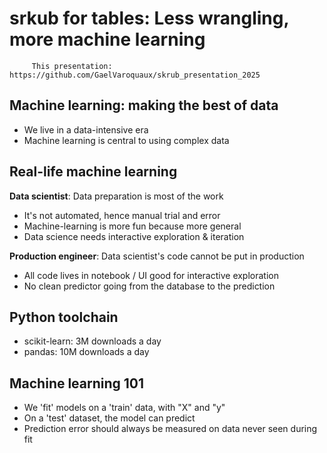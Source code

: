 # srkub for tables: Less wrangling, more machine learning

         This presentation: https://github.com/GaelVaroquaux/skrub_presentation_2025

## Machine learning: making the best of data

- We live in a data-intensive era
- Machine learning is central to using complex data


## Real-life machine learning

**Data scientist**: Data preparation is most of the work
- It's not automated, hence manual trial and error
- Machine-learning is more fun because more general
- Data science needs interactive exploration & iteration


**Production engineer**: Data scientist's code cannot be put in production
- All code lives in notebook / UI good for interactive exploration
- No clean predictor going from the database to the prediction


## Python toolchain

- scikit-learn: 3M downloads a day
- pandas: 10M downloads a day


## Machine learning 101

- We 'fit' models on a 'train' data, with "X" and "y"
- On a 'test' dataset, the model can predict
- Prediction error should always be measured on data never seen during fit